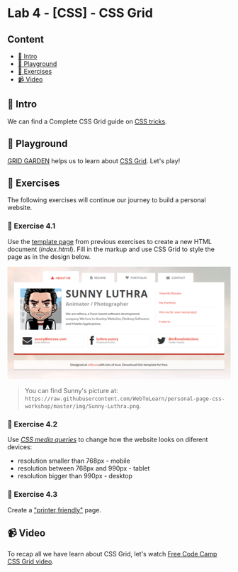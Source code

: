 # Lab 4 - [CSS] - CSS Grid

## Content

- [🦉 Intro](#-Intro)
- [🚀 Playground](#-Playground)
- [🎢 Exercises](#-Exercises)
- [📹 Video](#-Video)

## 🦉 Intro

We can find a Complete CSS Grid guide on [CSS tricks](https://css-tricks.com/snippets/css/complete-guide-grid/).

## 🚀 Playground

[GRID GARDEN](http://cssgridgarden.com/) helps us to learn about [CSS Grid](https://developer.mozilla.org/en-US/docs/Web/CSS/CSS_Grid_Layout). Let's play!

## 🎢 Exercises

The following exercises will continue our journey to build a personal website.

### 💪 Exercise 4.1

Use the [template page](lab-3-ro) from previous exercises to create a new HTML document (_index.html_). Fill in the markup and use CSS Grid to style the page as in the design below.

![Design website personal - about me](personal-website-about-me.png)

> You can find Sunny's picture at: `https://raw.githubusercontent.com/WebToLearn/personal-page-css-workshop/master/img/Sunny-Luthra.png`.

### 💪 Exercise 4.2

Use [_CSS media queries_](https://web.dev/responsive-web-design-basics/#media-queries) to change how the website looks on diferent devices:

- resolution smaller than 768px - mobile
- resolution between 768px and 990px - tablet
- resolution bigger than 990px - desktop

### 🎁 Exercise 4.3

Create a ["printer friendly"](https://www.sitepoint.com/css-printer-friendly-pages/) page.

## 📹 Video

To recap all we have learn about CSS Grid, let's watch [Free Code Camp CSS Grid video](https://www.youtube.com/watch?v=t6CBKf8K_Ac).
